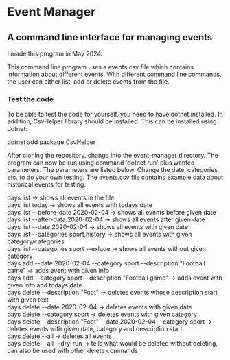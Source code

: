 # Event Manager
## A command line interface for managing events

I made this program in May 2024.

This command line program uses a events.csv file which contains information about different events. With different command line commands, the user can either list, add or delete events from the file. 

### Test the code

To be able to test the code for yourself, you need to have dotnet installed. In addition, CsvHelper library should be installed. This can be installed using dotnet: 

dotnet add package CsvHelper

After cloning the repository, change into the event-manager directory. The program can now be run using command 'dotnet run' plus wanted parameters. The parameters are listed below. Change the date, categories etc. to do your own testing. The events.csv file contains example data about historical events for testing.

days list -> shows all events in the file  
days list today -> shows all events with todays date  
days list --before-date 2020-02-04 -> shows all events before given date  
days list --after-data 2020-02-04 -> shows all events after given date  
days list --date 2020-02-04 -> shows all events with given date  
days list --categories sport,history -> shows all events with given category/categories  
days list --categories sport --exlude -> shows all events without given category  
days add --date 2020-02-04 --category sport --description "Football game" -> adds event with given info  
days add --category sport --description "Football game" -> adds event with given info and todays date  
days delete --description "Foot" -> deletes events whose description start with given text  
days delete --date 2020-02-04 -> deletes events with given date  
days delete --category sport -> deletes events with given category  
days delete --description "Foot" --date 2020-02-04 --category sport -> deletes events with given date, category and description start  
days delete --all -> deletes all events  
days delete --all --dry-run -> tells what would be deleted without deleting, can also be used with other delete commands
